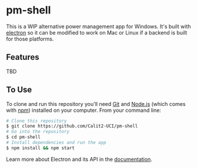 # pm-shell

This is a WIP alternative power management app for Windows. It's built with [electron](http://electron.atom.io/) so it can be modified to work on Mac or Linux if a backend is built for those platforms.

## Features

TBD

## To Use

To clone and run this repository you'll need [Git](https://git-scm.com) and [Node.js](https://nodejs.org/en/download/) (which comes with [npm](http://npmjs.com)) installed on your computer. From your command line:

```bash
# Clone this repository
$ git clone https://github.com/Calit2-UCI/pm-shell
# Go into the repository
$ cd pm-shell
# Install dependencies and run the app
$ npm install && npm start
```

Learn more about Electron and its API in the [documentation](http://electron.atom.io/docs/latest).
